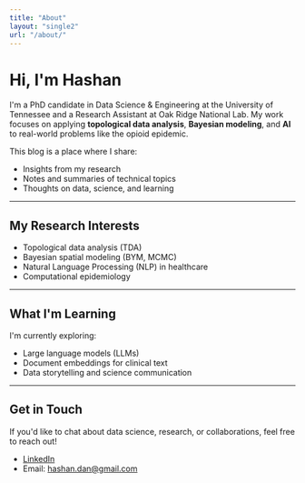 ```yaml
---
title: "About"
layout: "single2"
url: "/about/"
---
```


# Hi, I'm Hashan

I'm a PhD candidate in Data Science & Engineering at the University of Tennessee and a Research Assistant at Oak Ridge National Lab. My work focuses on applying **topological data analysis**, **Bayesian modeling**, and **AI** to real-world problems like the opioid epidemic.

This blog is a place where I share:
- Insights from my research
- Notes and summaries of technical topics
- Thoughts on data, science, and learning

---

## My Research Interests

- Topological data analysis (TDA)
- Bayesian spatial modeling (BYM, MCMC)
- Natural Language Processing (NLP) in healthcare
- Computational epidemiology

---

## What I'm Learning

I'm currently exploring:
- Large language models (LLMs)
- Document embeddings for clinical text
- Data storytelling and science communication

---

## Get in Touch

If you'd like to chat about data science, research, or collaborations, feel free to reach out!

- [LinkedIn](https://www.linkedin.com/in/hashandananjaya1/)
- Email: hashan.dan@gmail.com

